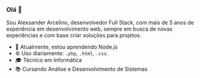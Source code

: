 ### Olá  👋

Sou Alexsander Arcelino, desenvolvedor Full Stack, com mais de 5 anos de experiência em desenvolvimento web, sempre em busca de novas experiências e com base criar soluções para projetos.

-   🌱  Atualmente, estou aprendendo Node.js
-   ⚙️  Uso diariamente:  `.php`,  `.html`,  `.css`.
-   🎓  Técnico em Informática
-   📚  Cursando Análise e Desenvolvimento de Sistemas
